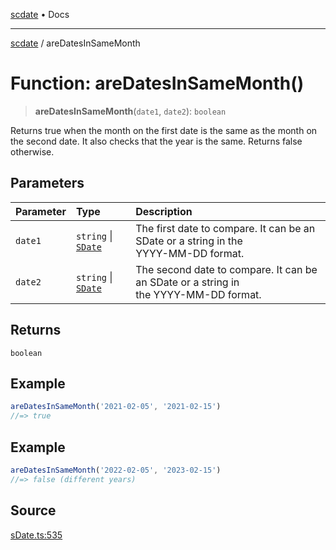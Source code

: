 [scdate](../README.md) • Docs

---

[scdate](../README.md) / areDatesInSameMonth

# Function: areDatesInSameMonth()

> **areDatesInSameMonth**(`date1`, `date2`): `boolean`

Returns true when the month on the first date is the same as the month on the
second date. It also checks that the year is the same. Returns false
otherwise.

## Parameters

| Parameter | Type                                       | Description                                                                               |
| :-------- | :----------------------------------------- | :---------------------------------------------------------------------------------------- |
| `date1`   | `string` \| [`SDate`](../classes/SDate.md) | The first date to compare. It can be an SDate or a string in the<br />YYYY-MM-DD format.  |
| `date2`   | `string` \| [`SDate`](../classes/SDate.md) | The second date to compare. It can be an SDate or a string in<br />the YYYY-MM-DD format. |

## Returns

`boolean`

## Example

```ts
areDatesInSameMonth('2021-02-05', '2021-02-15')
//=> true
```

## Example

```ts
areDatesInSameMonth('2022-02-05', '2023-02-15')
//=> false (different years)
```

## Source

[sDate.ts:535](https://github.com/ericvera/scdate/blob/main/src/sDate.ts#L535)

